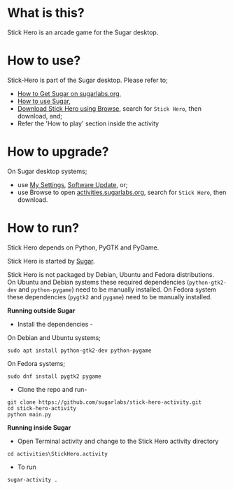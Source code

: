What is this?
=============

Stick Hero is an arcade game for the Sugar desktop.

How to use?
===========

Stick-Hero is part of the Sugar desktop.  Please refer to;

* [How to Get Sugar on sugarlabs.org](https://sugarlabs.org/),
* [How to use Sugar](https://help.sugarlabs.org/),
* [Download Stick Hero using Browse](https://activities.sugarlabs.org/), search for `Stick Hero`, then download, and;
* Refer the 'How to play' section inside the activity

How to upgrade?
===============

On Sugar desktop systems;
* use [My Settings](https://help.sugarlabs.org/en/my_settings.html), [Software Update](https://help.sugarlabs.org/en/my_settings.html#software-update), or;
* use Browse to open [activities.sugarlabs.org](https://activities.sugarlabs.org/), search for `Stick Hero`, then download.

How to run?
=================

Stick Hero depends on Python, PyGTK and PyGame.

Stick Hero is started by [Sugar](https://github.com/sugarlabs/sugar).

Stick Hero is not packaged by Debian, Ubuntu and Fedora distributions.  
On Ubuntu and Debian systems these required dependencies (`python-gtk2-dev` and
`python-pygame`) need to be manually installed.
On Fedora system these dependencies (`pygtk2` and `pygame`) need to be manually installed.


**Running outside Sugar**


- Install the dependencies - 

On Debian and Ubuntu systems;

```
sudo apt install python-gtk2-dev python-pygame
```

On Fedora systems;

```
sudo dnf install pygtk2 pygame
```

- Clone the repo and run-
```
git clone https://github.com/sugarlabs/stick-hero-activity.git
cd stick-hero-activity
python main.py
```

**Running inside Sugar**

- Open Terminal activity and change to the Stick Hero activity directory
```
cd activities\StickHero.activity
```
- To run
```
sugar-activity .
```
